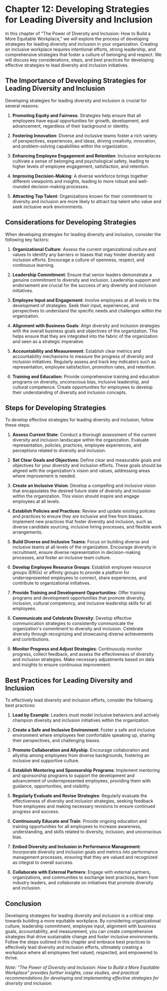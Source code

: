 Chapter 12: Developing Strategies for Leading Diversity and Inclusion
=====================================================================

In this chapter of "The Power of Diversity and Inclusion: How to Build a More Equitable Workplace," we will explore the process of developing strategies for leading diversity and inclusion in your organization. Creating an inclusive workplace requires intentional efforts, strong leadership, and comprehensive strategies that foster a culture of belonging and respect. We will discuss key considerations, steps, and best practices for developing effective strategies to lead diversity and inclusion initiatives.

The Importance of Developing Strategies for Leading Diversity and Inclusion
---------------------------------------------------------------------------

Developing strategies for leading diversity and inclusion is crucial for several reasons:

1. **Promoting Equity and Fairness**: Strategies help ensure that all employees have equal opportunities for growth, development, and advancement, regardless of their background or identity.

2. **Fostering Innovation**: Diverse and inclusive teams foster a rich variety of perspectives, experiences, and ideas, driving creativity, innovation, and problem-solving capabilities within the organization.

3. **Enhancing Employee Engagement and Retention**: Inclusive workplaces cultivate a sense of belonging and psychological safety, leading to higher levels of employee engagement, satisfaction, and retention.

4. **Improving Decision-Making**: A diverse workforce brings together different viewpoints and insights, leading to more robust and well-rounded decision-making processes.

5. **Attracting Top Talent**: Organizations known for their commitment to diversity and inclusion are more likely to attract top talent who value and seek inclusive work environments.

Considerations for Developing Strategies
----------------------------------------

When developing strategies for leading diversity and inclusion, consider the following key factors:

1. **Organizational Culture**: Assess the current organizational culture and values to identify any barriers or biases that may hinder diversity and inclusion efforts. Encourage a culture of openness, respect, and continuous learning.

2. **Leadership Commitment**: Ensure that senior leaders demonstrate a genuine commitment to diversity and inclusion. Leadership support and endorsement are crucial for the success of any diversity and inclusion initiatives.

3. **Employee Input and Engagement**: Involve employees at all levels in the development of strategies. Seek their input, experiences, and perspectives to understand the specific needs and challenges within the organization.

4. **Alignment with Business Goals**: Align diversity and inclusion strategies with the overall business goals and objectives of the organization. This helps ensure that they are integrated into the fabric of the organization and seen as a strategic imperative.

5. **Accountability and Measurement**: Establish clear metrics and accountability mechanisms to measure the progress of diversity and inclusion initiatives. Regularly assess and track key indicators such as representation, employee satisfaction, promotion rates, and retention.

6. **Training and Education**: Provide comprehensive training and education programs on diversity, unconscious bias, inclusive leadership, and cultural competence. Create opportunities for employees to develop their understanding of diversity and inclusion concepts.

Steps for Developing Strategies
-------------------------------

To develop effective strategies for leading diversity and inclusion, follow these steps:

1. **Assess Current State**: Conduct a thorough assessment of the current diversity and inclusion landscape within the organization. Evaluate representation, policies, practices, employee experiences, and perceptions related to diversity and inclusion.

2. **Set Clear Goals and Objectives**: Define clear and measurable goals and objectives for your diversity and inclusion efforts. These goals should be aligned with the organization's vision and values, addressing areas where improvement is needed.

3. **Create an Inclusive Vision**: Develop a compelling and inclusive vision that encapsulates the desired future state of diversity and inclusion within the organization. This vision should inspire and engage employees at all levels.

4. **Establish Policies and Practices**: Review and update existing policies and practices to ensure they are inclusive and free from biases. Implement new practices that foster diversity and inclusion, such as diverse candidate sourcing, inclusive hiring processes, and flexible work arrangements.

5. **Build Diverse and Inclusive Teams**: Focus on building diverse and inclusive teams at all levels of the organization. Encourage diversity in recruitment, ensure diverse representation in decision-making processes, and foster an inclusive team culture.

6. **Develop Employee Resource Groups**: Establish employee resource groups (ERGs) or affinity groups to provide a platform for underrepresented employees to connect, share experiences, and contribute to organizational initiatives.

7. **Provide Training and Development Opportunities**: Offer training programs and development opportunities that promote diversity, inclusion, cultural competency, and inclusive leadership skills for all employees.

8. **Communicate and Celebrate Diversity**: Develop effective communication strategies to consistently communicate the organization's commitment to diversity and inclusion. Celebrate diversity through recognizing and showcasing diverse achievements and contributions.

9. **Monitor Progress and Adjust Strategies**: Continuously monitor progress, collect feedback, and assess the effectiveness of diversity and inclusion strategies. Make necessary adjustments based on data and insights to ensure continuous improvement.

Best Practices for Leading Diversity and Inclusion
--------------------------------------------------

To effectively lead diversity and inclusion efforts, consider the following best practices:

1. **Lead by Example**: Leaders must model inclusive behaviors and actively champion diversity and inclusion initiatives within the organization.

2. **Create a Safe and Inclusive Environment**: Foster a safe and inclusive environment where employees feel comfortable speaking up, sharing their perspectives, and challenging biases.

3. **Promote Collaboration and Allyship**: Encourage collaboration and allyship among employees from diverse backgrounds, fostering an inclusive and supportive culture.

4. **Establish Mentoring and Sponsorship Programs**: Implement mentoring and sponsorship programs to support the development and advancement of underrepresented employees, providing them with guidance, opportunities, and visibility.

5. **Regularly Evaluate and Revise Strategies**: Regularly evaluate the effectiveness of diversity and inclusion strategies, seeking feedback from employees and making necessary revisions to ensure continued progress and success.

6. **Continuously Educate and Train**: Provide ongoing education and training opportunities for all employees to increase awareness, understanding, and skills related to diversity, inclusion, and unconscious bias.

7. **Embed Diversity and Inclusion in Performance Management**: Incorporate diversity and inclusion goals and metrics into performance management processes, ensuring that they are valued and recognized as integral to overall success.

8. **Collaborate with External Partners**: Engage with external partners, organizations, and communities to exchange best practices, learn from industry leaders, and collaborate on initiatives that promote diversity and inclusion.

Conclusion
----------

Developing strategies for leading diversity and inclusion is a critical step towards building a more equitable workplace. By considering organizational culture, leadership commitment, employee input, alignment with business goals, accountability, and measurement, you can create comprehensive strategies that drive sustainable change and foster inclusive environments. Follow the steps outlined in this chapter and embrace best practices to effectively lead diversity and inclusion efforts, ultimately creating a workplace where all employees feel valued, respected, and empowered to thrive.

*Note: "The Power of Diversity and Inclusion: How to Build a More Equitable Workplace" provides further insights, case studies, and practical recommendations for developing and implementing effective strategies for diversity and inclusion.*
